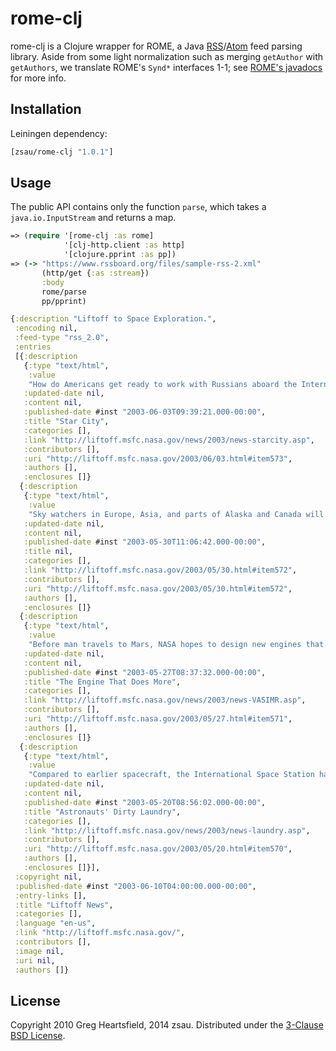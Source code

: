 # rome-clj

rome-clj is a Clojure wrapper for ROME, a Java [RSS](https://en.wikipedia.org/wiki/RSS)/[Atom](https://en.wikipedia.org/wiki/Atom_(Web_standard)) feed parsing library. Aside from some light normalization such as merging `getAuthor` with `getAuthors`, we translate ROME's `Synd*` interfaces 1-1; see [ROME's javadocs](https://javadoc.io/static/com.rometools/rome/1.15.0/com/rometools/rome/feed/synd/package-summary.html) for more info.

## Installation

Leiningen dependency:

```clojure
[zsau/rome-clj "1.0.1"]
```

## Usage

The public API contains only the function `parse`, which takes a `java.io.InputStream` and returns a map.

```clojure
=> (require '[rome-clj :as rome]
            '[clj-http.client :as http]
            '[clojure.pprint :as pp])
=> (-> "https://www.rssboard.org/files/sample-rss-2.xml"
       (http/get {:as :stream})
       :body
       rome/parse
       pp/pprint)

{:description "Liftoff to Space Exploration.",
 :encoding nil,
 :feed-type "rss_2.0",
 :entries
 [{:description
   {:type "text/html",
    :value
    "How do Americans get ready to work with Russians aboard the International Space Station? They take a crash course in culture, language and protocol at Russia's <a href=\"http://howe.iki.rssi.ru/GCTC/gctc_e.htm\">Star City</a>."},
   :updated-date nil,
   :content nil,
   :published-date #inst "2003-06-03T09:39:21.000-00:00",
   :title "Star City",
   :categories [],
   :link "http://liftoff.msfc.nasa.gov/news/2003/news-starcity.asp",
   :contributors [],
   :uri "http://liftoff.msfc.nasa.gov/2003/06/03.html#item573",
   :authors [],
   :enclosures []}
  {:description
   {:type "text/html",
    :value
    "Sky watchers in Europe, Asia, and parts of Alaska and Canada will experience a <a href=\"http://science.nasa.gov/headlines/y2003/30may_solareclipse.htm\">partial eclipse of the Sun</a> on Saturday, May 31st."},
   :updated-date nil,
   :content nil,
   :published-date #inst "2003-05-30T11:06:42.000-00:00",
   :title nil,
   :categories [],
   :link "http://liftoff.msfc.nasa.gov/2003/05/30.html#item572",
   :contributors [],
   :uri "http://liftoff.msfc.nasa.gov/2003/05/30.html#item572",
   :authors [],
   :enclosures []}
  {:description
   {:type "text/html",
    :value
    "Before man travels to Mars, NASA hopes to design new engines that will let us fly through the Solar System more quickly.  The proposed VASIMR engine would do that."},
   :updated-date nil,
   :content nil,
   :published-date #inst "2003-05-27T08:37:32.000-00:00",
   :title "The Engine That Does More",
   :categories [],
   :link "http://liftoff.msfc.nasa.gov/news/2003/news-VASIMR.asp",
   :contributors [],
   :uri "http://liftoff.msfc.nasa.gov/2003/05/27.html#item571",
   :authors [],
   :enclosures []}
  {:description
   {:type "text/html",
    :value
    "Compared to earlier spacecraft, the International Space Station has many luxuries, but laundry facilities are not one of them.  Instead, astronauts have other options."},
   :updated-date nil,
   :content nil,
   :published-date #inst "2003-05-20T08:56:02.000-00:00",
   :title "Astronauts' Dirty Laundry",
   :categories [],
   :link "http://liftoff.msfc.nasa.gov/news/2003/news-laundry.asp",
   :contributors [],
   :uri "http://liftoff.msfc.nasa.gov/2003/05/20.html#item570",
   :authors [],
   :enclosures []}],
 :copyright nil,
 :published-date #inst "2003-06-10T04:00:00.000-00:00",
 :entry-links [],
 :title "Liftoff News",
 :categories [],
 :language "en-us",
 :link "http://liftoff.msfc.nasa.gov/",
 :contributors [],
 :image nil,
 :uri nil,
 :authors []}
```

License
-------

Copyright 2010 Greg Heartsfield, 2014 zsau. Distributed under the [3-Clause BSD License](LICENSE).
